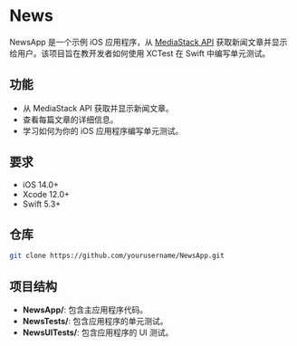 # News

NewsApp 是一个示例 iOS 应用程序，从 [MediaStack API](https://mediastack.com) 获取新闻文章并显示给用户。该项目旨在教开发者如何使用 XCTest 在 Swift 中编写单元测试。

## 功能

- 从 MediaStack API 获取并显示新闻文章。
- 查看每篇文章的详细信息。
- 学习如何为你的 iOS 应用程序编写单元测试。

## 要求

- iOS 14.0+
- Xcode 12.0+
- Swift 5.3+

## 仓库
```bash
git clone https://github.com/yourusername/NewsApp.git
```
## 项目结构

- **NewsApp/**: 包含主应用程序代码。
- **NewsTests/**: 包含应用程序的单元测试。
- **NewsUITests/**: 包含应用程序的 UI 测试。
